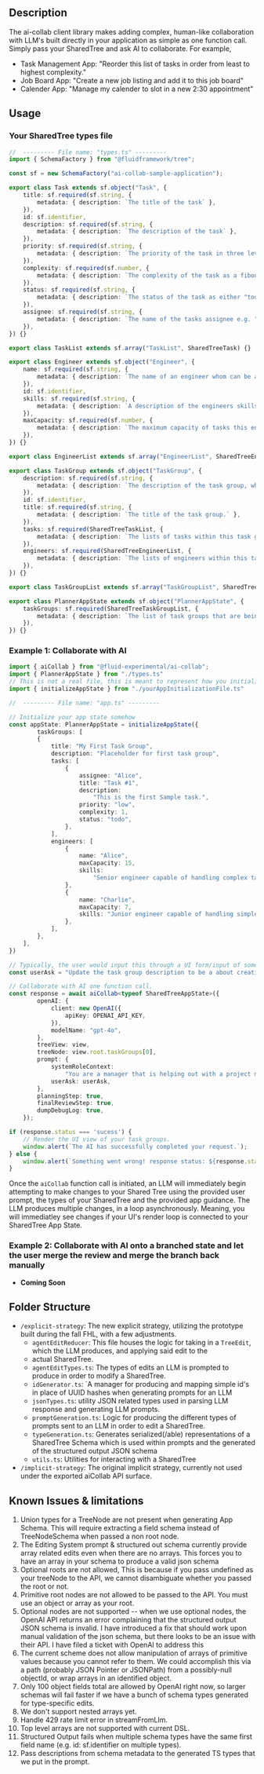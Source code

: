 ## Description
The ai-collab client library makes adding complex, human-like collaboration with LLM's built directly in your application as simple as one function call. Simply pass your SharedTree and ask AI to collaborate. For example,
- Task Management App: "Reorder this list of tasks in order from least to highest complexity."
- Job Board App: "Create a new job listing and add it to this job board"
- Calender App: "Manage my calender to slot in a new 2:30 appointment"

## Usage

### Your SharedTree types file
```ts
//  --------- File name: "types.ts" ---------
import { SchemaFactory } from "@fluidframework/tree";

const sf = new SchemaFactory("ai-collab-sample-application");

export class Task extends sf.object("Task", {
	title: sf.required(sf.string, {
		metadata: { description: `The title of the task` },
	}),
	id: sf.identifier,
	description: sf.required(sf.string, {
		metadata: { description: `The description of the task` },
	}),
	priority: sf.required(sf.string, {
		metadata: { description: `The priority of the task in three levels, "low", "medium", "high"` },
	}),
	complexity: sf.required(sf.number, {
		metadata: { description: `The complexity of the task as a fibonacci number` },
	}),
	status: sf.required(sf.string, {
		metadata: { description: `The status of the task as either "todo", "in-progress", or "done"` },
	}),
	assignee: sf.required(sf.string, {
		metadata: { description: `The name of the tasks assignee e.g. "Bob" or "Alice"` },
	}),
}) {}

export class TaskList extends sf.array("TaskList", SharedTreeTask) {}

export class Engineer extends sf.object("Engineer", {
	name: sf.required(sf.string, {
		metadata: { description: `The name of an engineer whom can be assigned to a task` },
	}),
	id: sf.identifier,
	skills: sf.required(sf.string, {
		metadata: { description: `A description of the engineers skills which influence what types of tasks they should be assigned to.` },
	}),
	maxCapacity: sf.required(sf.number, {
		metadata: { description: `The maximum capacity of tasks this engineer can handle measured in in task complexity points.` },
	}),
}) {}

export class EngineerList extends sf.array("EngineerList", SharedTreeEngineer) {}

export class TaskGroup extends sf.object("TaskGroup", {
	description: sf.required(sf.string, {
		metadata: { description: `The description of the task group, which is a collection of tasks and engineers that can be assigned to said tasks.` },
	}),
	id: sf.identifier,
	title: sf.required(sf.string, {
		metadata: { description: `The title of the task group.` },
	}),
	tasks: sf.required(SharedTreeTaskList, {
		metadata: { description: `The lists of tasks within this task group.` },
	}),
	engineers: sf.required(SharedTreeEngineerList, {
		metadata: { description: `The lists of engineers within this task group which can be assigned to tasks.` },
	}),
}) {}

export class TaskGroupList extends sf.array("TaskGroupList", SharedTreeTaskGroup) {}

export class PlannerAppState extends sf.object("PlannerAppState", {
	taskGroups: sf.required(SharedTreeTaskGroupList, {
		metadata: { description: `The list of task groups that are being managed by this task management application.` },
	}),
}) {}
```

### Example 1: Collaborate with AI
```ts
import { aiCollab } from "@fluid-experimental/ai-collab";
import { PlannerAppState } from "./types.ts"
// This is not a real file, this is meant to represent how you initialize your app data.
import { initializeAppState } from "./yourAppInitializationFile.ts"

//  --------- File name: "app.ts" ---------

// Initialize your app state somehow
const appState: PlannerAppState = initializeAppState({
		taskGroups: [
		{
			title: "My First Task Group",
			description: "Placeholder for first task group",
			tasks: [
				{
					assignee: "Alice",
					title: "Task #1",
					description:
						"This is the first Sample task.",
					priority: "low",
					complexity: 1,
					status: "todo",
				},
			],
			engineers: [
				{
					name: "Alice",
					maxCapacity: 15,
					skills:
						"Senior engineer capable of handling complex tasks. Versed in most languages",
				},
				{
					name: "Charlie",
					maxCapacity: 7,
					skills: "Junior engineer capable of handling simple tasks. Versed in Node.JS",
				},
			],
		},
	],
})

// Typically, the user would input this through a UI form/input of some sort.
const userAsk = "Update the task group description to be a about creating a new Todo list application. Create a set of tasks to accomplish this and assign them to the available engineers. Keep in mind the max capacity of each engineer as you assign tasks."

// Collaborate with AI one function call.
const response = await aiCollab<typeof SharedTreeAppState>({
		openAI: {
			client: new OpenAI({
				apiKey: OPENAI_API_KEY,
			}),
			modelName: "gpt-4o",
		},
		treeView: view,
		treeNode: view.root.taskGroups[0],
		prompt: {
			systemRoleContext:
				"You are a manager that is helping out with a project management tool. You have been asked to edit a group of tasks.",
			userAsk: userAsk,
		},
		planningStep: true,
		finalReviewStep: true,
		dumpDebugLog: true,
	});

if (response.status === 'sucess') {
	// Render the UI view of your task groups.
	window.alert(`The AI has successfully completed your request.`);
} else {
	window.alert(`Something went wrong! response status: ${response.status}, error message: ${response.errorMessage}`);
}


```

Once the `aiCollab` function call is initiated, an LLM will immediately begin attempting to make changes to your Shared Tree using the provided user prompt, the types of your SharedTree and the provided app guidance. The LLM produces multiple changes, in a loop asynchronously. Meaning, you will immediatley see changes if your UI's render loop is connected to your SharedTree App State.

### Example 2: Collaborate with AI onto a branched state and let the user merge the review and merge the branch back manually
- **Coming Soon**


## Folder Structure

- `/explicit-strategy`: The new explicit strategy, utilizing the prototype built during the fall FHL, with a few adjustments.
     - `agentEditReducer`: This file houses the logic for taking in a `TreeEdit`, which the LLM produces, and applying said edit to the
     -  actual SharedTree.
     - `agentEditTypes.ts`: The types of edits an LLM is prompted to produce in order to modify a SharedTree.
     - `idGenerator.ts`: `A manager for producing and mapping simple id's in place of UUID hashes when generating prompts for an LLM
     - `jsonTypes.ts`: utility JSON related types used in parsing LLM response and generating LLM prompts.
     - `promptGeneration.ts`: Logic for producing the different types of prompts sent to an LLM in order to edit a SharedTree.
     - `typeGeneration.ts`: Generates serialized(/able) representations of a SharedTree Schema which is used within prompts and the generated of the structured output JSON schema
     - `utils.ts`: Utilities for interacting with a SharedTree
- `/implicit-strategy`: The original implicit strategy, currently not used under the exported aiCollab API surface.

## Known Issues & limitations
1. Union types for a TreeNode are not present when generating App Schema. This will require extracting a field schema instead of TreeNodeSchema when passed a non root node.
1. The Editing System prompt & structured out schema currently provide array related edits even when there are no arrays. This forces you to have an array in your schema to produce a valid json schema
1. Optional roots are not allowed, This is because if you pass undefined as your treeNode to the API, we cannot disambiguate whether you passed the root or not.
1. Primitive root nodes are not allowed to be passed to the API. You must use an object or array as your root.
1. Optional nodes are not supported -- when we use optional nodes, the OpenAI API returns an error complaining that the structured output JSON schema is invalid. I have introduced a fix that should work upon manual validation of the json schema, but there looks to be an issue with their API. I have filed a ticket with OpenAI to address this
1. The current scheme does not allow manipulation of arrays of primitive values because you cannot refer to them. We could accomplish this via a path (probably JSON Pointer or JSONPath) from a possibly-null objectId, or wrap arrays in an identified object.
1. Only 100 object fields total are allowed by OpenAI right now, so larger schemas will fail faster if we have a bunch of schema types generated for type-specific edits.
1. We don't support nested arrays yet.
1. Handle 429 rate limit error in streamFromLlm.
1. Top level arrays are not supported with current DSL.
1. Structured Output fails when multiple schema types have the same first field name (e.g. id: sf.identifier on multiple types).
1. Pass descriptions from schema metadata to the generated TS types that we put in the prompt.
